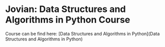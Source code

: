 # Jovian: Data Structures and Algorithms in Python Course
Course can be find here: [Data Structures and Algorithms in Python](Data Structures and Algorithms in Python)
